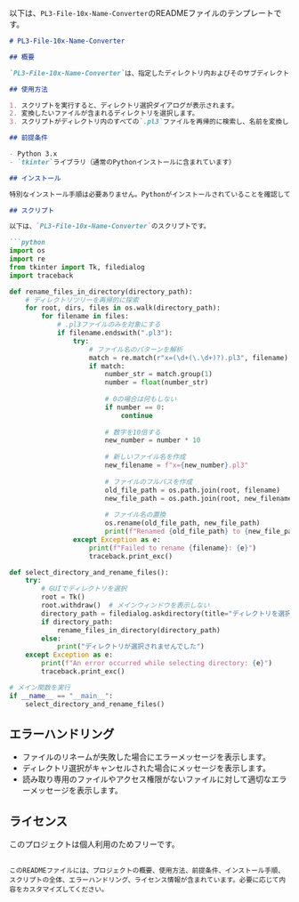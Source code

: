 以下は、`PL3-File-10x-Name-Converter`のREADMEファイルのテンプレートです。

```markdown
# PL3-File-10x-Name-Converter

## 概要

`PL3-File-10x-Name-Converter`は、指定したディレクトリ内およびそのサブディレクトリ内のすべての`.pl3`ファイルの名前を変換するツールです。ファイル名の形式は`x=数字.pl3`であり、この数字を10倍にした新しいファイル名に変換します。ただし、`x=0.pl3`はそのままにします。

## 使用方法

1. スクリプトを実行すると、ディレクトリ選択ダイアログが表示されます。
2. 変換したいファイルが含まれるディレクトリを選択します。
3. スクリプトがディレクトリ内のすべての`.pl3`ファイルを再帰的に検索し、名前を変換します。

## 前提条件

- Python 3.x
- `tkinter`ライブラリ（通常のPythonインストールに含まれています）

## インストール

特別なインストール手順は必要ありません。Pythonがインストールされていることを確認してください。

## スクリプト

以下は、`PL3-File-10x-Name-Converter`のスクリプトです。

```python
import os
import re
from tkinter import Tk, filedialog
import traceback

def rename_files_in_directory(directory_path):
    # ディレクトリツリーを再帰的に探索
    for root, dirs, files in os.walk(directory_path):
        for filename in files:
            # .pl3ファイルのみを対象にする
            if filename.endswith(".pl3"):
                try:
                    # ファイル名のパターンを解析
                    match = re.match(r"x=(\d+(\.\d+)?).pl3", filename)
                    if match:
                        number_str = match.group(1)
                        number = float(number_str)
                        
                        # 0の場合は何もしない
                        if number == 0:
                            continue
                        
                        # 数字を10倍する
                        new_number = number * 10
                        
                        # 新しいファイル名を作成
                        new_filename = f"x={new_number}.pl3"
                        
                        # ファイルのフルパスを作成
                        old_file_path = os.path.join(root, filename)
                        new_file_path = os.path.join(root, new_filename)
                        
                        # ファイル名の置換
                        os.rename(old_file_path, new_file_path)
                        print(f"Renamed {old_file_path} to {new_file_path}")
                except Exception as e:
                    print(f"Failed to rename {filename}: {e}")
                    traceback.print_exc()

def select_directory_and_rename_files():
    try:
        # GUIでディレクトリを選択
        root = Tk()
        root.withdraw()  # メインウィンドウを表示しない
        directory_path = filedialog.askdirectory(title="ディレクトリを選択")
        if directory_path:
            rename_files_in_directory(directory_path)
        else:
            print("ディレクトリが選択されませんでした")
    except Exception as e:
        print(f"An error occurred while selecting directory: {e}")
        traceback.print_exc()

# メイン関数を実行
if __name__ == "__main__":
    select_directory_and_rename_files()
```

## エラーハンドリング

- ファイルのリネームが失敗した場合にエラーメッセージを表示します。
- ディレクトリ選択がキャンセルされた場合にメッセージを表示します。
- 読み取り専用のファイルやアクセス権限がないファイルに対して適切なエラーメッセージを表示します。

## ライセンス

このプロジェクトは個人利用のためフリーです。
```

このREADMEファイルには、プロジェクトの概要、使用方法、前提条件、インストール手順、スクリプトの全体、エラーハンドリング、ライセンス情報が含まれています。必要に応じて内容をカスタマイズしてください。